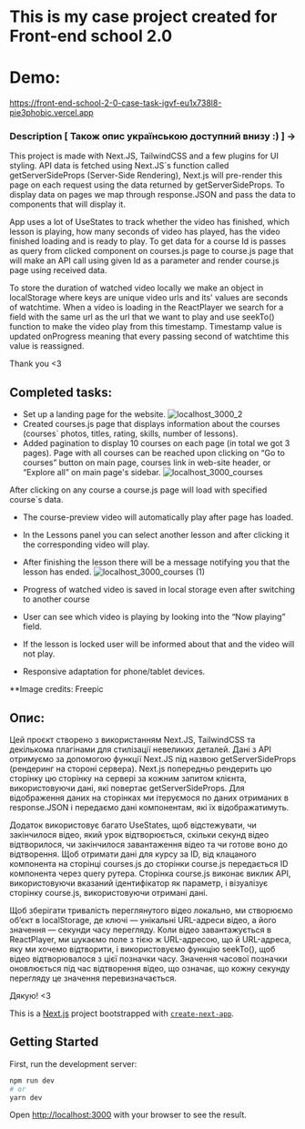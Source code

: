 
# This is my case project created for Front-end school 2.0

# Demo:
https://front-end-school-2-0-case-task-igvf-eu1x738l8-pie3phobic.vercel.app

### Description [ Також опис українською доступний внизу :)  ] ->

This project is made with Next.JS, TailwindCSS and a few plugins for UI styling. API data is fetched using Next.JS`s function called getServerSideProps (Server-Side Rendering), Next.js will pre-render this page on each request using the data returned by getServerSideProps. To display data on pages we map through response.JSON and pass the data to components that will display it.

App uses a lot of UseStates to track whether the video has finished, which lesson is playing, how many seconds of video has played, has the video finished loading and is ready to play. 
To get data for a course Id is passes as query from clicked component on courses.js page to course.js page that will make an API call using given Id as a parameter and  render course.js page using received data.

To store the duration of watched video locally we make an object in localStorage where keys are unique video urls and its' values are seconds of watchtime. When a video is loading in the ReactPlayer we search for a field with the same url as the url that we want to play and use seekTo() function to make the video play from this timestamp. Timestamp value is updated onProgress meaning that every passing second of watchtime this value is reassigned. 

Thank you <3

## Completed tasks:
-	Set up a landing page for the website.
![localhost_3000_2](https://user-images.githubusercontent.com/115817261/226130116-57223bca-0ddb-48cb-9ae9-9a28e1807fe9.png)
-	Created courses.js page that displays information about the courses (courses` photos, titles, rating, skills, number of lessons).
-	Added pagination to display 10 courses on each page (in total we got 3 pages).
Page with all courses can be reached upon clicking on “Go to courses” button on main page, courses link in web-site header, or “Explore all” on main page's sidebar.
![localhost_3000_courses](https://user-images.githubusercontent.com/115817261/226130203-f85c0fd4-8052-42ff-8c08-82b63ce893f6.png)

After clicking on any course a course.js page will load with specified course`s data.
-	The course-preview video will automatically play after page has loaded.
-	In the Lessons panel you can select another lesson and after clicking it the corresponding video will play.
-	After finishing the lesson there will be a message notifying you that the lesson has ended.
![localhost_3000_courses (1)](https://user-images.githubusercontent.com/115817261/226130382-2dd167ad-3864-45d1-9cd6-88b0d043af08.png)

-	Progress of watched video is saved in local storage even after switching to another course
-	User can see which video is playing by looking into the “Now playing” field. 
-	If the lesson is locked user will be informed about that and the video will not play.
- Responsive adaptation for phone/tablet devices.

**Image credits: Freepic

## Опис:
Цей проєкт створено з використанням Next.JS, TailwindCSS та декількома плагінами для стилізації невеликих деталей. Дані з API отримуємо за допомогою функції Next.JS під назвою getServerSideProps (рендеринг на стороні сервера). Next.js попередньо рендерить цю сторінку цю сторінку на сервері за кожним запитом клієнта, використовуючи дані, які повертає getServerSideProps. Для відображення даних на сторінках ми ітеруємося по даних отриманих в response.JSON і передаємо дані компонентам, які їх відображатимуть.

Додаток використовує багато UseStates, щоб відстежувати, чи закінчилося відео, який урок відтворюється, скільки секунд відео відтворилося, чи закінчилося завантаження відео та чи готове воно до відтворення. Щоб отримати дані для курсу за ID, від клацаного компонента на сторінці courses.js до сторінки course.js передається ID компонента через query рутера. Сторінка course.js виконає виклик API, використовуючи вказаний ідентифікатор як параметр, і візуалізує сторінку course.js, використовуючи отримані дані.

Щоб зберігати тривалість переглянутого відео локально, ми створюємо об’єкт в localStorage, де ключі — унікальні URL-адреси відео, а його значення — секунди часу перегляду. Коли відео завантажується в ReactPlayer, ми шукаємо поле з тією ж URL-адресою, що й URL-адреса, яку ми хочемо відтворити, і використовуємо функцію seekTo(), щоб відео відтворювалося з цієї позначки часу. Значення часової позначки оновлюється під час відтворення відео, що означає, що кожну секунду перегляду це значення перевизначається.

Дякую! <3

This is a [Next.js](https://nextjs.org/) project bootstrapped with [`create-next-app`](https://github.com/vercel/next.js/tree/canary/packages/create-next-app).


## Getting Started

First, run the development server:

```bash
npm run dev
# or
yarn dev
```

Open [http://localhost:3000](http://localhost:3000) with your browser to see the result.

